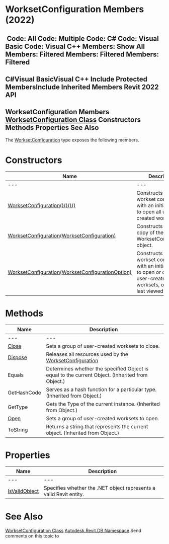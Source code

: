 # WorksetConfiguration Members (2022)

﻿
 Code: All Code: Multiple Code: C# Code: Visual Basic Code: Visual C++  Members: Show All Members: Filtered Members: Filtered Members: Filtered   
---  
C#Visual BasicVisual C++
Include Protected MembersInclude Inherited Members
Revit 2022 API  
---  
WorksetConfiguration Members  
[WorksetConfiguration Class](eefef6f4-0892-4bb5-8840-5e99aebc65c9.md "WorksetConfiguration Class") Constructors Methods Properties See Also  
---  
The [WorksetConfiguration](eefef6f4-0892-4bb5-8840-5e99aebc65c9.md "WorksetConfiguration Class") type exposes the following members.
# Constructors
| Name | Description |
| --- | --- |
| --- | --- | --- |
| [WorksetConfiguration()()()()](455c470f-e5f9-461d-8641-4f363e386e26.md "WorksetConfiguration Constructor") | Constructs a new workset configuration with an initial setting to open all user-created worksets. |
| [WorksetConfiguration(WorksetConfiguration)](d86abe9a-6ecd-ea9c-ae35-e793938c1f21.md "WorksetConfiguration Constructor \(WorksetConfiguration\)") | Constructs a new copy of the input WorksetConfiguration object. |
| [WorksetConfiguration(WorksetConfigurationOption)](a0dfffd6-e147-ce36-4cb6-32ce14c76ce2.md "WorksetConfiguration Constructor \(WorksetConfigurationOption\)") | Constructs a new workset configuration with an initial setting to open or close all user-created worksets, or to open last viewed worksets. |

# Methods
| Name | Description |
| --- | --- |
| --- | --- | --- |
| [Close](1e4d95c3-ced8-97a9-eff6-ee0752d87d37.md "Close Method") | Sets a group of user-created worksets to close. |
| [Dispose](040f87de-fda8-289a-16af-03d57e08fdfc.md "Dispose Method") | Releases all resources used by the [WorksetConfiguration](eefef6f4-0892-4bb5-8840-5e99aebc65c9.md "WorksetConfiguration Class") |
| Equals | Determines whether the specified Object is equal to the current Object. (Inherited from Object.) |
| GetHashCode | Serves as a hash function for a particular type.  (Inherited from Object.) |
| GetType | Gets the Type of the current instance. (Inherited from Object.) |
| [Open](6fd8d399-0b42-784d-5863-cc6618499ad8.md "Open Method") | Sets a group of user-created worksets to open. |
| ToString | Returns a string that represents the current object. (Inherited from Object.) |

# Properties
| Name | Description |
| --- | --- |
| --- | --- | --- |
| [IsValidObject](40020be2-9bc6-20e1-9ca4-410e586a6a91.md "IsValidObject Property") | Specifies whether the .NET object represents a valid Revit entity. |

# See Also
[WorksetConfiguration Class](eefef6f4-0892-4bb5-8840-5e99aebc65c9.md "WorksetConfiguration Class")
[Autodesk.Revit.DB Namespace](87546ba7-461b-c646-cbb1-2cb8f5bff8b2.md "Autodesk.Revit.DB Namespace")
Send comments on this topic to 